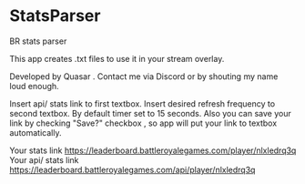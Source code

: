 # StatsParser
BR stats parser

This app creates .txt files to use it in your stream overlay. 

Developed by Quasar . Contact me via Discord or by shouting my name loud enough.

Insert api/ stats link to first textbox. Insert desired refresh frequency to second textbox.
By default timer set to 15 seconds. Also you can save your link by checking "Save?" checkbox , so app will 
put your link to textbox automatically.

Your stats link  https://leaderboard.battleroyalegames.com/player/nlxledrq3q
Your api/ stats link https://leaderboard.battleroyalegames.com/api/player/nlxledrq3q
